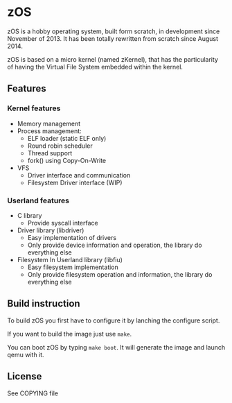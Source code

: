 # zOS #

zOS is a hobby operating system, built form scratch, in development since
November of 2013. It has been totally rewritten from scratch since
August 2014.

zOS is based on a micro kernel (named zKernel), that has the particularity of
having the Virtual File System embedded within the kernel.

## Features ##

### Kernel features ###

* Memory management
* Process management:
  * ELF loader (static ELF only)
  * Round robin scheduler
  * Thread support
  * fork() using Copy-On-Write
* VFS
  * Driver interface and communication
  * Filesystem Driver interface (WIP)

### Userland features ###

* C library
  * Provide syscall interface
* Driver library (libdriver)
  * Easy implementation of drivers
  * Only provide device information and operation, the library do everything
    else
* Filesystem In Userland library (libfiu)
  * Easy filesystem implementation
  * Only provide filesystem operation and information, the library do
    everything else

## Build instruction ##

To build zOS you first have to configure it by lanching the configure script.

If you want to build the image just use `make`.

You can boot zOS by typing `make boot`. It will generate the image and launch
qemu with it.

## License ##

See COPYING file
